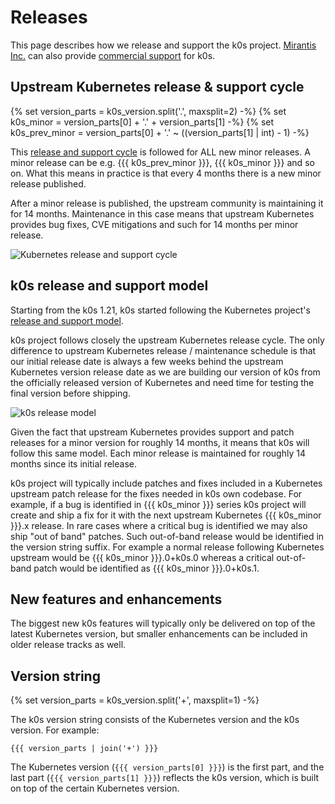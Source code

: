 <!--
SPDX-FileCopyrightText: 2021 k0s authors

SPDX-License-Identifier: CC-BY-SA-4.0
-->

# Releases

This page describes how we release and support the k0s project. [Mirantis Inc.](https://mirantis.com) can also provide [commercial support](commercial-support.md) for k0s.

## Upstream Kubernetes release & support cycle

{% set version_parts = k0s_version.split('.', maxsplit=2) -%}
{% set k0s_minor = version_parts[0] + '.' + version_parts[1] -%}
{% set k0s_prev_minor = version_parts[0] + '.' ~ ((version_parts[1] | int) - 1) -%}

This [release and support cycle](https://kubernetes.io/releases/) is followed
for ALL new minor releases. A minor release can be e.g. {{{ k0s_prev_minor }}},
{{{ k0s_minor }}} and so on. What this means in practice is that every 4 months
there is a new minor release published.

After a minor release is published, the upstream community is maintaining it for 14 months. Maintenance in this case means that upstream Kubernetes provides bug fixes, CVE mitigations and such for 14 months per minor release.

![Kubernetes release and support cycle](img/k8s_release_cycle.png)

## k0s release and support model

Starting from the k0s 1.21, k0s started following the Kubernetes project's [release and support model](https://kubernetes.io/releases/).

k0s project follows closely the upstream Kubernetes release cycle. The only difference to upstream Kubernetes release / maintenance schedule is that our initial release date is always a few weeks behind the upstream Kubernetes version release date as we are building our version of k0s from the officially released version of Kubernetes and need time for testing the final version before shipping.

![k0s release model](img/k0s_releases.png)

Given the fact that upstream Kubernetes provides support and patch releases for a minor version for roughly 14 months, it means that k0s will follow this same model. Each minor release is maintained for roughly 14 months since its initial release.

k0s project will typically include patches and fixes included in a Kubernetes
upstream patch release for the fixes needed in k0s own codebase. For example, if
a bug is identified in {{{ k0s_minor }}} series k0s project will create and ship
a fix for it with the next upstream Kubernetes {{{ k0s_minor }}}.x release. In
rare cases where a critical bug is identified we may also ship "out of band"
patches. Such out-of-band release would be identified in the version string
suffix. For example a normal release following Kubernetes upstream would be {{{
k0s_minor }}}.0+k0s.0 whereas a critical out-of-band patch would be identified as
{{{ k0s_minor }}}.0+k0s.1.

## New features and enhancements

The biggest new k0s features will typically only be delivered on top of the latest Kubernetes version, but smaller enhancements can be included in older release tracks as well.

## Version string

{% set version_parts = k0s_version.split('+', maxsplit=1) -%}

The k0s version string consists of the Kubernetes version and the k0s version. For example:

```text
{{{ version_parts | join('+') }}}
```

The Kubernetes version (`{{{ version_parts[0] }}}`) is the first part, and the
last part (`{{{ version_parts[1] }}}`) reflects the k0s version, which is built
on top of the certain Kubernetes version.
